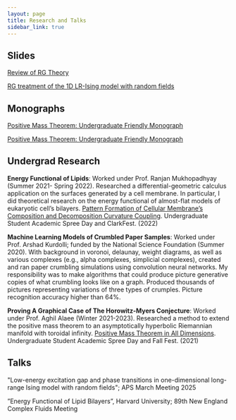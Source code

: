 ```yaml
---
layout: page
title: Research and Talks
sidebar_link: true
---
```

## Slides
<a href="./RG_Review.pdf">Review of RG Theory</a>

<a href="./Reading_Presentation__March_21st__2023%20(4)%20(1)%20(1).pdf">RG treatment of the 1D LR-Ising model with
random fields</a> 

## Monographs
<a href="./trial_project.pdf">Positive Mass Theorem: Undergraduate Friendly Monograph</a> 

<a href="./abdulaistatfinal .pdf">Positive Mass Theorem: Undergraduate Friendly Monograph</a> 

## Undergrad Research

<b>Energy Functional of Lipids</b>: Worked under Prof. Ranjan Mukhopadhyay (Summer 2021- Spring 2022). Researched a
differential-geometric calculus application on the surfaces generated by a cell membrane. In particular, I did theoretical research on
the energy functional of almost-flat models of eukaryotic cell’s bilayers.
<a href="https://commons.clarku.edu/cgi/viewcontent.cgi?article=2896&context=asdff">Pattern Formation of Cellular Membrane’s Composition and Decomposition Curvature Coupling</a>. Undergraduate Student
Academic Spree Day and ClarkFest. (2022)

<b> Machine Learning Models of Crumbled Paper Samples</b>: Worked under Prof. Arshad Kurdolli; funded by the National
Science Foundation (Summer 2020). With background in voronoi, delaunay, weight diagrams, as well as various complexes
(e.g., alpha complexes, simplicial complexes), created and ran paper crumbling simulations using convolution neural networks.
My responsibility was to make algorithms that could produce picture generative copies of what crumbling looks like on a
graph. Produced thousands of pictures representing variations of three types of crumples. Picture recognition accuracy higher
than 64%.

<b>Proving A Graphical Case of The Horowitz-Myers Conjecture</b>: Worked under Prof. Aghil Alaee (Winter 2021-2023). Researched a method to extend the positive mass theorem to an asymptotically hyperbolic Riemannian manifold
with toroidal infinity.
<a href="https://commons.clarku.edu/cgi/viewcontent.cgi?article=2795&context=asdff">Positive Mass Theorem in All Dimensions</a>. Undergraduate Student Academic Spree Day and Fall Fest. (2021)

## Talks
"Low-energy excitation gap and phase transitions in one-dimensional long-range Ising model with random fields"; APS March Meeting 2025

”Energy Functional of Lipid Bilayers”, Harvard University; 89th New England Complex Fluids Meeting

